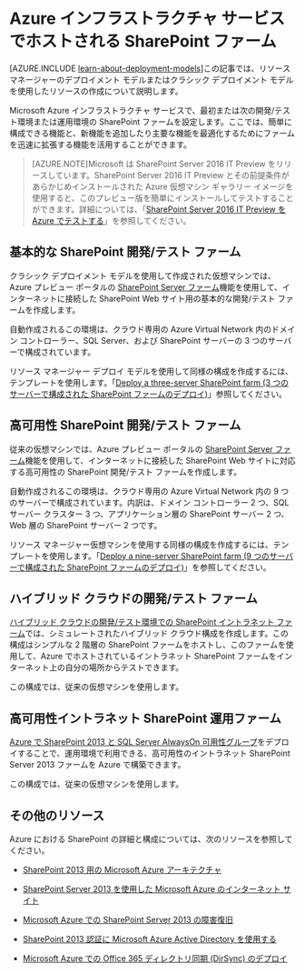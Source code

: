 <properties
	pageTitle="Azure の SharePoint Server 2013 ファーム | Microsoft Azure"
	description="Microsoft Azure で開発/テスト環境または運用 SharePoint Server 2013 ファームをセットアップする方法について説明する記事を紹介します。"
	documentationCenter=""
	services="virtual-machines"
	authors="JoeDavies-MSFT"
	manager="timlt"
	editor=""
	tags="azure-service-management,azure-resource-manager"/>

<tags
	ms.service="virtual-machines"
	ms.workload="infrastructure-services"
	ms.tgt_pltfrm="Windows"
	ms.devlang="na"
	ms.topic="index-page"
	ms.date="09/08/2015"
	ms.author="josephd"/>

# Azure インフラストラクチャ サービスでホストされる SharePoint ファーム

[AZURE.INCLUDE [learn-about-deployment-models](../../includes/learn-about-deployment-models-include.md)]この記事では、リソース マネージャーのデプロイメント モデルまたはクラシック デプロイメント モデルを使用したリソースの作成について説明します。

Microsoft Azure インフラストラクチャ サービスで、最初または次の開発/テスト環境または運用環境の SharePoint ファームを設定します。ここでは、簡単に構成できる機能と、新機能を追加したり主要な機能を最適化するためにファームを迅速に拡張する機能を活用することができます。

> [AZURE.NOTE]Microsoft は SharePoint Server 2016 IT Preview をリリースしています。SharePoint Server 2016 IT Preview とその前提条件があらかじめインストールされた Azure 仮想マシン ギャラリー イメージを使用すると、このプレビュー版を簡単にインストールしてテストすることができます。詳細については、「[SharePoint Server 2016 IT Preview を Azure でテストする](http://azure.microsoft.com/blog/test-sharepoint-server-2016-it-preview-4/)」を参照してください。

## 基本的な SharePoint 開発/テスト ファーム

クラシック デプロイメント モデルを使用して作成された仮想マシンでは、Azure プレビュー ポータルの [SharePoint Server ファーム](virtual-machines-sharepoint-farm-azure-preview.md)機能を使用して、インターネットに接続した SharePoint Web サイト用の基本的な開発/テスト ファームを作成します。

自動作成されるこの環境は、クラウド専用の Azure Virtual Network 内のドメイン コントローラー、SQL Server、および SharePoint サーバーの 3 つのサーバーで構成されています。

リソース マネージャー デプロイ モデルを使用して同様の構成を作成するには、テンプレートを使用します。「[Deploy a three-server SharePoint farm (3 つのサーバーで構成された SharePoint ファームのデプロイ)](virtual-machines-workload-template-sharepoint.md#deploy-a-three-server-sharepoint-farm)」参照してください。

## 高可用性 SharePoint 開発/テスト ファーム

従来の仮想マシンでは、Azure プレビュー ポータルの [SharePoint Server ファーム](virtual-machines-sharepoint-farm-azure-preview.md)機能を使用して、インターネットに接続した SharePoint Web サイトに対応する高可用性の SharePoint 開発/テスト ファームを作成します。

自動作成されるこの環境は、クラウド専用の Azure Virtual Network 内の 9 つのサーバーで構成されています。内訳は、ドメイン コントローラー 2 つ、SQL サーバー クラスター 3 つ、アプリケーション層の SharePoint サーバー 2 つ、Web 層の SharePoint サーバー 2 つです。

リソース マネージャー仮想マシンを使用する同様の構成を作成するには、テンプレートを使用します。「[Deploy a nine-server SharePoint farm (9 つのサーバーで構成された SharePoint ファームのデプロイ)](virtual-machines-workload-template-sharepoint.md#deploy-a-nine-server-sharepoint-farm)」を参照してください。

## ハイブリッド クラウドの開発/テスト ファーム

[ハイブリッド クラウドの開発/テスト環境での SharePoint イントラネット ファーム](../virtual-network/virtual-networks-setup-sharepoint-hybrid-cloud-testing.md)では、シミュレートされたハイブリッド クラウド構成を作成します。この構成はシンプルな 2 階層の SharePoint ファームをホストし、このファームを使用して、Azure でホストされているイントラネット SharePoint ファームをインターネット上の自分の場所からテストできます。

この構成では、従来の仮想マシンを使用します。

## 高可用性イントラネット SharePoint 運用ファーム

[Azure で SharePoint 2013 と SQL Server AlwaysOn 可用性グループ](virtual-machines-workload-intranet-sharepoint-overview.md)をデプロイすることで、運用環境で利用できる、高可用性のイントラネット SharePoint Server 2013 ファームを Azure で構築できます。

この構成では、従来の仮想マシンを使用します。

## その他のリソース

Azure における SharePoint の詳細と構成については、次のリソースを参照してください。

- [SharePoint 2013 用の Microsoft Azure アーキテクチャ](https://technet.microsoft.com/library/dn635309.aspx)

- [SharePoint Server 2013 を使用した Microsoft Azure のインターネット サイト](https://technet.microsoft.com/library/dn635307.aspx)

- [Microsoft Azure での SharePoint Server 2013 の障害復旧](https://technet.microsoft.com/library/dn635313.aspx)

- [SharePoint 2013 認証に Microsoft Azure Active Directory を使用する](https://technet.microsoft.com/library/dn635311.aspx)

- [Microsoft Azure での Office 365 ディレクトリ同期 (DirSync) のデプロイ](https://technet.microsoft.com/library/dn635310.aspx)

<!---HONumber=Sept15_HO3-->